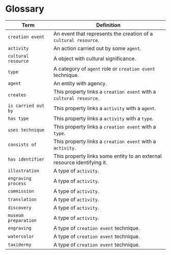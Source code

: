 # Glossary
| Term | Definition |
| ---- | ---------- |
| `creation event` | An event that represents the creation of a `cultural resource`. |
| `activity` | An action carried out by some `agent`. |
| `cultural resource` | A object with cultural significance. |
| `type` | A category of `agent` role or `creation event` technique. |
| `agent` | An entity with agency. |
| `creates` | This property links a `creation event` with a `cultural resource`. |
| `is carried out by` | This property links a `activity` with a `agent`. |
| `has type` | This property links a `activity` with a `type`. |
| `uses technique` | This property links a `creation event` with a `type`. |
| `consists of` | This property links a `creation event` with a `activity`. |
| `has identifier` | This property links some entity to an external resource identifying it. |
| `illustration` | A type of `activity`. |
| `engraving process` | A type of `activity`. |
| `commission` | A type of `activity`. |
| `translation` | A type of `activity`. |
| `discovery` | A type of `activity`. |
| `museum preparation` | A type of `activity`. |
| `engraving` | A type of `creation event` technique. |
| `watercolor` | A type of `creation event` technique. |
| `taxidermy` | A type of `creation event` technique. |
